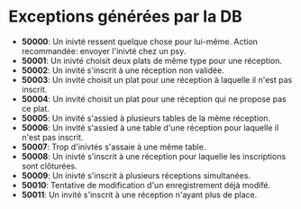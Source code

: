 # Exceptions générées par la DB

* **50000**: Un inivté ressent quelque chose pour lui-même. Action recommandée: envoyer l'inivté chez un psy.
* **50001**: Un inivté choisit deux plats de même type pour une réception.
* **50002**: Un invité s'inscrit à une réception non validée.
* **50003**: Un invité choisit un plat pour une réception à laquelle il n'est pas inscrit.
* **50004**: Un invité choisit un plat pour une réception qui ne propose pas ce plat.
* **50005**: Un invité s'assied à plusieurs tables de la même réception.
* **50006**: Un invité s'assied à une table d'une réception pour laquelle il n'est pas inscrit.
* **50007**: Trop d'inivtés s'assaie à une même table.
* **50008**: Un inivté s'inscrit à une réception pour laquelle les inscriptions sont clôturées.
* **50009**: Un inivté s'inscrit à plusieurs réceptions simultanées.
* **50010**: Tentative de modification d'un enregistrement déjà modifé.
* **50011**: Un invité s'inscrit à une réception n'ayant plus de place.